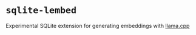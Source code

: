 # `sqlite-lembed`

Experimental SQLite extension for generating embeddings with [llama.cpp](https://github.com/ggerganov/llama.cpp)
